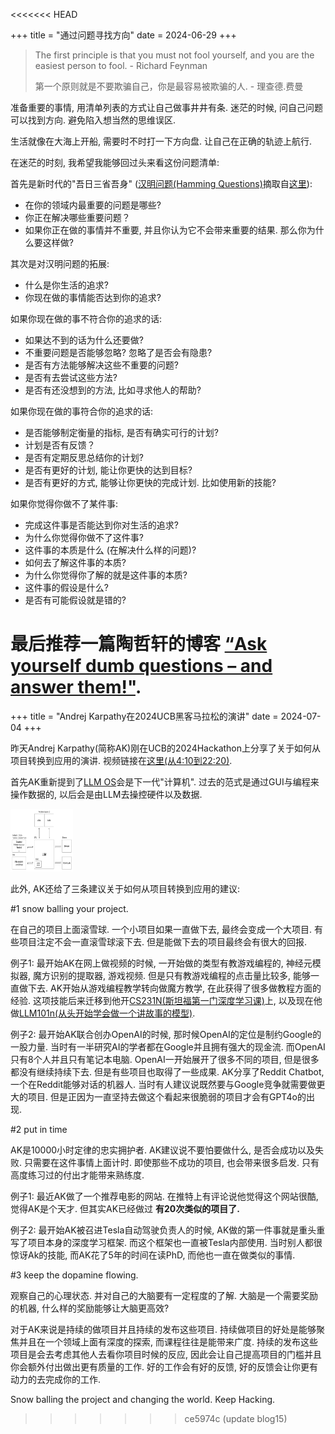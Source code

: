 <<<<<<< HEAD

+++
title = "通过问题寻找方向"
date = 2024-06-29
+++

> The first principle is that you must not fool yourself, and you are the easiest person to fool. - Richard Feynman
> 
> 第一个原则就是不要欺骗自己，你是最容易被欺骗的人. - 理查德.费曼

准备重要的事情, 用清单列表的方式让自己做事井井有条.  迷茫的时候, 问自己问题可以找到方向. 避免陷入想当然的思维误区.

生活就像在大海上开船, 需要时不时打一下方向盘. 让自己在正确的轨迹上航行.

在迷茫的时刻, 我希望我能够回过头来看这份问题清单:

首先是新时代的"吾日三省吾身" ([汉明问题(Hamming Questions)](https://www.lesswrong.com/tag/hamming-questions)摘取自[这里](https://lemire.me/blog/2019/01/29/rethinking-hammings-questions/)):

- 在你的领域内最重要的问题是哪些?
- 你正在解决哪些重要问题？
- 如果你正在做的事情并不重要, 并且你认为它不会带来重要的结果. 那么你为什么要这样做?

其次是对汉明问题的拓展:

- 什么是你生活的追求?
- 你现在做的事情能否达到你的追求?

如果你现在做的事不符合你的追求的话:

- 如果达不到的话为什么还要做?
- 不重要问题是否能够忽略? 忽略了是否会有隐患? 
- 是否有方法能够解决这些不重要的问题? 
- 是否有去尝试这些方法? 
- 是否有还没想到的方法, 比如寻求他人的帮助?

如果你现在做的事符合你的追求的话:

-  是否能够制定衡量的指标, 是否有确实可行的计划?
-  计划是否有反馈？ 
-  是否有定期反思总结你的计划?
-  是否有更好的计划, 能让你更快的达到目标?
-  是否有更好的方式, 能够让你更快的完成计划. 比如使用新的技能?

如果你觉得你做不了某件事:

- 完成这件事是否能达到你对生活的追求?
- 为什么你觉得你做不了这件事? 
- 这件事的本质是什么 (在解决什么样的问题)?
- 如何去了解这件事的本质?
- 为什么你觉得你了解的就是这件事的本质?
- 这件事的假设是什么? 
- 是否有可能假设就是错的?

最后推荐一篇陶哲轩的博客 [“Ask yourself dumb questions – and answer them!"](https://terrytao.wordpress.com/career-advice/ask-yourself-dumb-questions-and-answer-them/). 
=======
+++
title = "Andrej Karpathy在2024UCB黑客马拉松的演讲"
date = 2024-07-04
+++

昨天Andrej Karpathy(简称AK)刚在UCB的2024Hackathon上分享了关于如何从项目转换到应用的演讲.
视频链接在[这里(从4:10到22:20)](https://www.youtube.com/watch?v=tsTeEkzO9xc).

首先AK重新提到了[LLM OS](https://arxiv.org/html/2312.03815v2)会是下一代"计算机". 过去的范式是通过GUI与编程来操作数据的, 以后会是由LLM去操控硬件以及数据.

<img src="https://raw.githubusercontent.com/EvanLyu732/evanlyu732.github.io/main/static/images/llmos.png" height="100" width="100"/>


此外, AK还给了三条建议关于如何从项目转换到应用的建议:


#1 snow balling your project.

在自己的项目上面滚雪球. 一个小项目如果一直做下去, 最终会变成一个大项目. 有些项目注定不会一直滚雪球滚下去. 但是能做下去的项目最终会有很大的回报.

例子1: 最开始AK在网上做视频的时候, 一开始做的类型有教游戏编程的, 神经元模拟器, 魔方识别的提取器, 游戏视频. 但是只有教游戏编程的点击量比较多, 能够一直做下去.
AK开始从游戏编程教学转向做魔方教学, 在此获得了很多做教程方面的经验. 这项技能后来迁移到他开[CS231N(斯坦福第一门深度学习课)](https://cs231n.stanford.edu/2016/)上, 
以及现在他做[LLM101n(从头开始学会做一个讲故事的模型)](https://github.com/karpathy/LLM101n).

例子2: 最开始AK联合创办OpenAI的时候, 那时候OpenAI的定位是制约Google的一股力量. 当时有一半研究AI的学者都在Google并且拥有强大的现金流. 而OpenAI只有8个人并且只有笔记本电脑.
OpenAI一开始展开了很多不同的项目, 但是很多都没有继续持续下去. 但是有些项目也取得了一些成果. AK分享了Reddit Chatbot, 一个在Reddit能够对话的机器人. 当时有人建议说既然要与Google竞争就需要做更大的项目. 但是正因为一直坚持去做这个看起来很脆弱的项目才会有GPT4o的出现. 

#2 put in time

AK是10000小时定律的忠实拥护者. AK建议说不要怕要做什么, 是否会成功以及失败. 只需要在这件事情上面计时. 即使那些不成功的项目, 也会带来很多启发. 
只有高度练习过的付出才能带来熟练度.

例子1: 最近AK做了一个推荐电影的网站. 在推特上有评论说他觉得这个网站很酷, 觉得AK是个天才.
但其实AK已经做过 __有20次类似的项目了.__ 

例子2: 最开始AK被召进Tesla自动驾驶负责人的时候, AK做的第一件事就是重头重写了项目本身的深度学习框架. 而这个框架也一直被Tesla内部使用. 当时别人都很惊讶Ak的技能, 而AK花了5年的时间在读PhD, 而他也一直在做类似的事情.


#3 keep the dopamine flowing.

观察自己的心理状态. 并对自己的大脑要有一定程度的了解. 大脑是一个需要奖励的机器, 什么样的奖励能够让大脑更高效?

对于AK来说是持续的做项目并且持续的发布这些项目. 持续做项目的好处是能够聚焦并且在一个领域上面有深度的探索, 而课程往往是能带来广度. 持续的发布这些项目是会去考虑其他人去看你项目时候的反应, 因此会让自己提高项目的门槛并且你会额外付出做出更有质量的工作. 好的工作会有好的反馈, 好的反馈会让你更有动力的去完成你的工作.

Snow balling the project and changing the world. Keep Hacking.
>>>>>>> ce5974c (update blog15)
